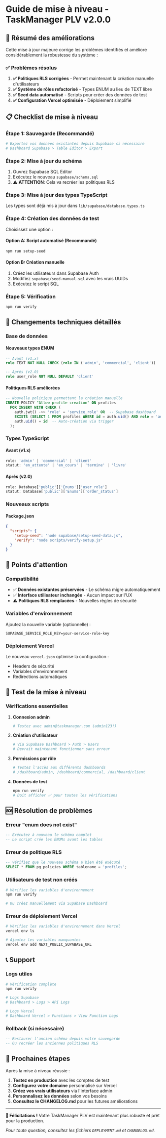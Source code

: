 # Guide de mise à niveau - TaskManager PLV v2.0.0

## 🚀 Résumé des améliorations

Cette mise à jour majeure corrige les problèmes identifiés et améliore considérablement la robustesse du système :

### ✅ Problèmes résolus

1. **✅ Politiques RLS corrigées** - Permet maintenant la création manuelle d'utilisateurs
2. **✅ Système de rôles refactorisé** - Types ENUM au lieu de TEXT libre  
3. **✅ Seed data automatisé** - Scripts pour créer des données de test
4. **✅ Configuration Vercel optimisée** - Déploiement simplifié

## 📋 Checklist de mise à niveau

### Étape 1: Sauvegarde (Recommandé)
```bash
# Exportez vos données existantes depuis Supabase si nécessaire
# Dashboard Supabase > Table Editor > Export
```

### Étape 2: Mise à jour du schéma
1. Ouvrez Supabase SQL Editor
2. Exécutez le nouveau `supabase/schema.sql`
3. ⚠️ **ATTENTION**: Cela va recréer les politiques RLS

### Étape 3: Mise à jour des types TypeScript
Les types sont déjà mis à jour dans `lib/supabase/database.types.ts`

### Étape 4: Création des données de test
Choisissez une option :

#### Option A: Script automatisé (Recommandé)
```bash
npm run setup-seed
```

#### Option B: Création manuelle
1. Créez les utilisateurs dans Supabase Auth
2. Modifiez `supabase/seed-manual.sql` avec les vrais UUIDs
3. Exécutez le script SQL

### Étape 5: Vérification
```bash
npm run verify
```

## 🔄 Changements techniques détaillés

### Base de données

#### Nouveaux types ENUM
```sql
-- Avant (v1.x)
role TEXT NOT NULL CHECK (role IN ('admin', 'commercial', 'client'))

-- Après (v2.0)
role user_role NOT NULL DEFAULT 'client'
```

#### Politiques RLS améliorées
```sql
-- Nouvelle politique permettant la création manuelle
CREATE POLICY "Allow profile creation" ON profiles
  FOR INSERT WITH CHECK (
    auth.jwt() ->> 'role' = 'service_role' OR  -- Supabase dashboard
    EXISTS (SELECT 1 FROM profiles WHERE id = auth.uid() AND role = 'admin') OR
    auth.uid() = id  -- Auto-création via trigger
  );
```

### Types TypeScript

#### Avant (v1.x)
```typescript
role: 'admin' | 'commercial' | 'client'
statut: 'en_attente' | 'en_cours' | 'termine' | 'livre'
```

#### Après (v2.0)
```typescript
role: Database['public']['Enums']['user_role']
statut: Database['public']['Enums']['order_status']
```

### Nouveaux scripts

#### Package.json
```json
{
  "scripts": {
    "setup-seed": "node supabase/setup-seed-data.js",
    "verify": "node scripts/verify-setup.js"
  }
}
```

## 🚨 Points d'attention

### Compatibilité
- ✅ **Données existantes préservées** - Le schéma migre automatiquement
- ✅ **Interface utilisateur inchangée** - Aucun impact sur l'UX
- ⚠️ **Politiques RLS remplacées** - Nouvelles règles de sécurité

### Variables d'environnement
Ajoutez la nouvelle variable (optionnelle) :
```env
SUPABASE_SERVICE_ROLE_KEY=your-service-role-key
```

### Déploiement Vercel
Le nouveau `vercel.json` optimise la configuration :
- Headers de sécurité
- Variables d'environnement
- Redirections automatiques

## 🧪 Test de la mise à niveau

### Vérifications essentielles

1. **Connexion admin**
   ```bash
   # Testez avec admin@taskmanager.com (admin123!)
   ```

2. **Création d'utilisateur**
   ```bash
   # Via Supabase Dashboard > Auth > Users
   # Devrait maintenant fonctionner sans erreur
   ```

3. **Permissions par rôle**
   ```bash
   # Testez l'accès aux différents dashboards
   # /dashboard/admin, /dashboard/commercial, /dashboard/client
   ```

4. **Données de test**
   ```bash
   npm run verify
   # Doit afficher ✅ pour toutes les vérifications
   ```

## 🆘 Résolution de problèmes

### Erreur "enum does not exist"
```sql
-- Exécutez à nouveau le schéma complet
-- Le script crée les ENUMs avant les tables
```

### Erreur de politique RLS
```sql
-- Vérifiez que le nouveau schéma a bien été exécuté
SELECT * FROM pg_policies WHERE tablename = 'profiles';
```

### Utilisateurs de test non créés
```bash
# Vérifiez les variables d'environnement
npm run verify

# Ou créez manuellement via Supabase Dashboard
```

### Erreur de déploiement Vercel
```bash
# Vérifiez les variables d'environnement dans Vercel
vercel env ls

# Ajoutez les variables manquantes
vercel env add NEXT_PUBLIC_SUPABASE_URL
```

## 📞 Support

### Logs utiles
```bash
# Vérification complète
npm run verify

# Logs Supabase
# Dashboard > Logs > API Logs

# Logs Vercel  
# Dashboard Vercel > Functions > View Function Logs
```

### Rollback (si nécessaire)
```sql
-- Restaurer l'ancien schéma depuis votre sauvegarde
-- Ou recréer les anciennes politiques RLS
```

## 🎯 Prochaines étapes

Après la mise à niveau réussie :

1. **Testez en production** avec les comptes de test
2. **Configurez votre domaine** personnalisé sur Vercel
3. **Créez vos vrais utilisateurs** via l'interface admin
4. **Personnalisez les données** selon vos besoins
5. **Consultez le CHANGELOG.md** pour les futures améliorations

---

**🎉 Félicitations !** Votre TaskManager PLV est maintenant plus robuste et prêt pour la production.

*Pour toute question, consultez les fichiers `DEPLOYMENT.md` et `CHANGELOG.md`.*